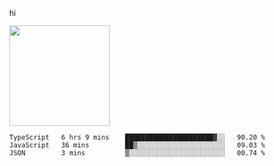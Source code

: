 hi

<img height="180em" src="https://github-readme-stats.vercel.app/api?username=AProductiveNerd&show_icons=true&hide_border=true&&count_private=true&include_all_commits=true" />

<!--START_SECTION:waka-->
```text
TypeScript   6 hrs 9 mins    ██████████████████████▓░░   90.20 % 
JavaScript   36 mins         ██▒░░░░░░░░░░░░░░░░░░░░░░   09.03 % 
JSON         3 mins          ▒░░░░░░░░░░░░░░░░░░░░░░░░   00.74 % 
```
<!--END_SECTION:waka-->
